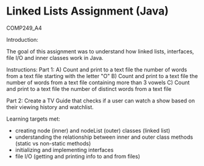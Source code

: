 # Linked Lists Assignment (Java)

COMP249_A4

Introduction:

The goal of this assignment was to understand how linked lists, interfaces, file I/O and inner classes work in Java.

Instructions: 
  Part 1:
    A) Count and print to a text file the number of words from a text file starting with the letter "O"
    B) Count and print to a text file the number of words from a text file containing more than 3 vowels 
    C) Count and print to a text file the number of distinct words from a text file
    
  Part 2:
    Create a TV Guide that checks if a user can watch a show based on their viewing history and watchlist.

Learning targets met:

- creating node (inner) and nodeList (outer) classes (linked list)
- understanding the relationship between inner and outer class methods (static vs non-static methods)
- initializing and implementing interfaces
- file I/O (getting and printing info to and from files)
